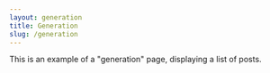 ```yaml
---
layout: generation
title: Generation
slug: /generation
---
```


This is an example of a "generation" page, displaying a list of posts.
<br />
